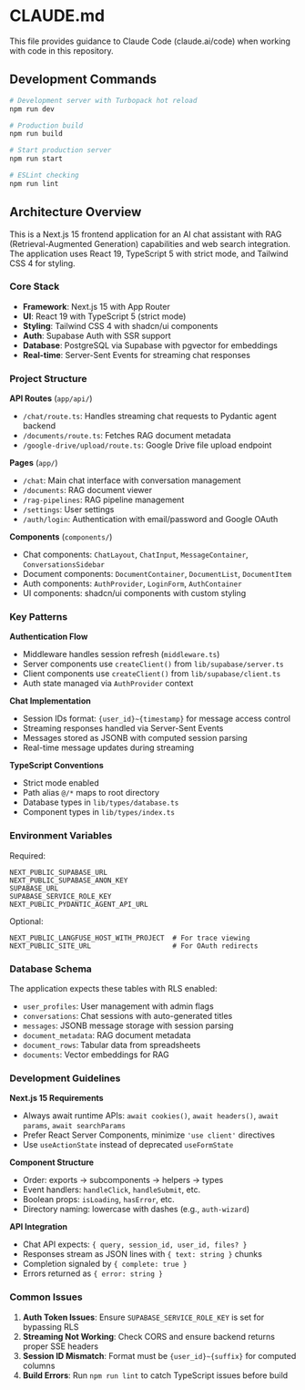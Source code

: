 # CLAUDE.md

This file provides guidance to Claude Code (claude.ai/code) when working with code in this repository.

## Development Commands

```bash
# Development server with Turbopack hot reload
npm run dev

# Production build
npm run build

# Start production server
npm run start

# ESLint checking
npm run lint
```

## Architecture Overview

This is a Next.js 15 frontend application for an AI chat assistant with RAG (Retrieval-Augmented Generation) capabilities and web search integration. The application uses React 19, TypeScript 5 with strict mode, and Tailwind CSS 4 for styling.

### Core Stack
- **Framework**: Next.js 15 with App Router
- **UI**: React 19 with TypeScript 5 (strict mode)
- **Styling**: Tailwind CSS 4 with shadcn/ui components
- **Auth**: Supabase Auth with SSR support
- **Database**: PostgreSQL via Supabase with pgvector for embeddings
- **Real-time**: Server-Sent Events for streaming chat responses

### Project Structure

**API Routes** (`app/api/`)
- `/chat/route.ts`: Handles streaming chat requests to Pydantic agent backend
- `/documents/route.ts`: Fetches RAG document metadata
- `/google-drive/upload/route.ts`: Google Drive file upload endpoint

**Pages** (`app/`)
- `/chat`: Main chat interface with conversation management
- `/documents`: RAG document viewer
- `/rag-pipelines`: RAG pipeline management
- `/settings`: User settings
- `/auth/login`: Authentication with email/password and Google OAuth

**Components** (`components/`)
- Chat components: `ChatLayout`, `ChatInput`, `MessageContainer`, `ConversationsSidebar`
- Document components: `DocumentContainer`, `DocumentList`, `DocumentItem`
- Auth components: `AuthProvider`, `LoginForm`, `AuthContainer`
- UI components: shadcn/ui components with custom styling

### Key Patterns

**Authentication Flow**
- Middleware handles session refresh (`middleware.ts`)
- Server components use `createClient()` from `lib/supabase/server.ts`
- Client components use `createClient()` from `lib/supabase/client.ts`
- Auth state managed via `AuthProvider` context

**Chat Implementation**
- Session IDs format: `{user_id}~{timestamp}` for message access control
- Streaming responses handled via Server-Sent Events
- Messages stored as JSONB with computed session parsing
- Real-time message updates during streaming

**TypeScript Conventions**
- Strict mode enabled
- Path alias `@/*` maps to root directory
- Database types in `lib/types/database.ts`
- Component types in `lib/types/index.ts`

### Environment Variables

Required:
```
NEXT_PUBLIC_SUPABASE_URL
NEXT_PUBLIC_SUPABASE_ANON_KEY
SUPABASE_URL
SUPABASE_SERVICE_ROLE_KEY
NEXT_PUBLIC_PYDANTIC_AGENT_API_URL
```

Optional:
```
NEXT_PUBLIC_LANGFUSE_HOST_WITH_PROJECT  # For trace viewing
NEXT_PUBLIC_SITE_URL                    # For OAuth redirects
```

### Database Schema

The application expects these tables with RLS enabled:
- `user_profiles`: User management with admin flags
- `conversations`: Chat sessions with auto-generated titles
- `messages`: JSONB message storage with session parsing
- `document_metadata`: RAG document metadata
- `document_rows`: Tabular data from spreadsheets
- `documents`: Vector embeddings for RAG

### Development Guidelines

**Next.js 15 Requirements**
- Always await runtime APIs: `await cookies()`, `await headers()`, `await params`, `await searchParams`
- Prefer React Server Components, minimize `'use client'` directives
- Use `useActionState` instead of deprecated `useFormState`

**Component Structure**
- Order: exports → subcomponents → helpers → types
- Event handlers: `handleClick`, `handleSubmit`, etc.
- Boolean props: `isLoading`, `hasError`, etc.
- Directory naming: lowercase with dashes (e.g., `auth-wizard`)

**API Integration**
- Chat API expects: `{ query, session_id, user_id, files? }`
- Responses stream as JSON lines with `{ text: string }` chunks
- Completion signaled by `{ complete: true }`
- Errors returned as `{ error: string }`

### Common Issues

1. **Auth Token Issues**: Ensure `SUPABASE_SERVICE_ROLE_KEY` is set for bypassing RLS
2. **Streaming Not Working**: Check CORS and ensure backend returns proper SSE headers
3. **Session ID Mismatch**: Format must be `{user_id}~{suffix}` for computed columns
4. **Build Errors**: Run `npm run lint` to catch TypeScript issues before build